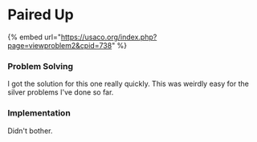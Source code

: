 # Paired Up

{% embed url="https://usaco.org/index.php?page=viewproblem2&cpid=738" %}

### Problem Solving

I got the solution for this one really quickly. This was weirdly easy for the silver problems I've done so far.

### Implementation

Didn't bother.
